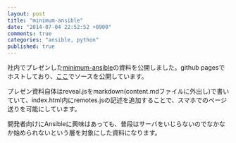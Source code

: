 ```yaml
---
layout: post
title: "minimum-ansible"
date: "2014-07-04 22:52:52 +0900"
comments: true
categories: "ansible, python"
published: true
---
```


社内でプレゼンした[minimum-ansible](http://n10o.com/minimum-ansible/)の資料を公開しました。github pagesでホストしており、[ここ](https://github.com/n10o/minimum-ansible)でソースを公開しています。

プレゼン資料自体はreveal.jsをmarkdown(content.mdファイルに外出し)で書いていて、index.html内にremotes.jsの記述を追加することで、スマホでのページ送りを可能にしています。

開発者向けにAnsibleに興味はあっても、普段はサーバをいじらないのでなかなか始められないという層を対象にした資料になります。